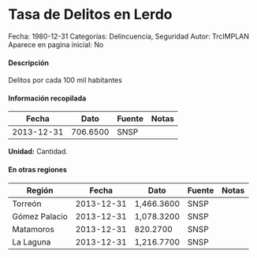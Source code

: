 Tasa de Delitos en Lerdo
=====

Fecha: 1980-12-31
Categorías: Delincuencia, Seguridad
Autor: TrcIMPLAN
Aparece en pagina inicial: No

#### Descripción

Delitos por cada 100 mil habitantes

#### Información recopilada

<table class="table table-hover table-bordered matriz">
<thead>
<tr>
<th>Fecha</th>
<th>Dato</th>
<th>Fuente</th>
<th>Notas</th>
</tr>
</thead>
<tbody>
<tr>
<td>2013-12-31</td>
<td class="derecha">706.6500</td>
<td>SNSP</td>
<td></td>
</tr>
</tbody>
</table>

<b>Unidad:</b> Cantidad.




#### En otras regiones

<table class="table table-hover table-bordered matriz">
<thead>
<tr>
<th>Región</th>
<th>Fecha</th>
<th>Dato</th>
<th>Fuente</th>
<th>Notas</th>
</tr>
</thead>
<tbody>
<tr>
<td>Torreón</td>
<td>2013-12-31</td>
<td class="derecha">1,466.3600</td>
<td>SNSP</td>
<td></td>
</tr>
<tr>
<td>Gómez Palacio</td>
<td>2013-12-31</td>
<td class="derecha">1,078.3200</td>
<td>SNSP</td>
<td></td>
</tr>
<tr>
<td>Matamoros</td>
<td>2013-12-31</td>
<td class="derecha">820.2700</td>
<td>SNSP</td>
<td></td>
</tr>
<tr>
<td>La Laguna</td>
<td>2013-12-31</td>
<td class="derecha">1,216.7700</td>
<td>SNSP</td>
<td></td>
</tr>
</tbody>
</table>

